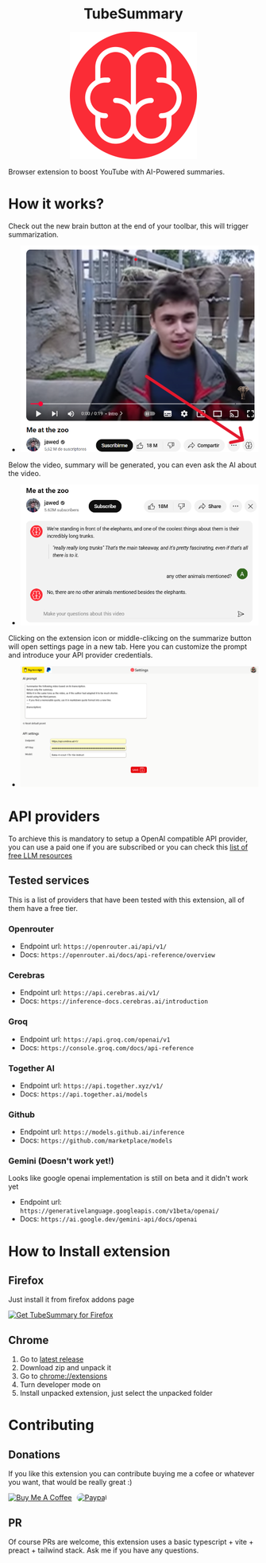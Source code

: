 <h1 align="center">TubeSummary</h1>
<p align="center">
    <a href="https://github.com/n0vella/TubeSummary">
        <img src="https://raw.githubusercontent.com/n0vella/TubeSummary/master/icon.png" alt="logo" width="256" height="256" />
    </a>
</p>

Browser extension to boost YouTube with AI-Powered summaries.

# How it works?

Check out the new brain button at the end of your toolbar, this will trigger summarization.

- ![1](assets/readme/1.png)

Below the video, summary will be generated, you can even ask the AI about the video.

- ![2](assets/readme/2.png)

Clicking on the extension icon or middle-clikcing on the summarize button will open settings page in a new tab.
Here you can customize the prompt and introduce your API provider credentials.

- ![3](assets/readme/3.png)

# API providers

To archieve this is mandatory to setup a OpenAI compatible API provider, you can use a paid one if you are subscribed or you can check this [list of free LLM resources](https://github.com/cheahjs/free-llm-api-resources)

## Tested services

This is a list of providers that have been tested with this extension, all of them have a free tier.

### Openrouter

- Endpoint url: `https://openrouter.ai/api/v1/`
- Docs: `https://openrouter.ai/docs/api-reference/overview`

### Cerebras

- Endpoint url: `https://api.cerebras.ai/v1/`
- Docs: `https://inference-docs.cerebras.ai/introduction`

### Groq

- Endpoint url: `https://api.groq.com/openai/v1`
- Docs: `https://console.groq.com/docs/api-reference`

### Together AI

- Endpoint url: `https://api.together.xyz/v1/`
- Docs: `https://api.together.ai/models`

### Github

- Endpoint url: `https://models.github.ai/inference`
- Docs: `https://github.com/marketplace/models`

### Gemini (Doesn't work yet!)

Looks like google openai implementation is still on beta and it didn't work yet

- Endpoint url: `https://generativelanguage.googleapis.com/v1beta/openai/`
- Docs: `https://ai.google.dev/gemini-api/docs/openai`

# How to Install extension

## Firefox

Just install it from firefox addons page

<a href="https://addons.mozilla.org/en-US/firefox/addon/tubesummary/"><img src="https://user-images.githubusercontent.com/585534/107280546-7b9b2a00-6a26-11eb-8f9f-f95932f4bfec.png" alt="Get TubeSummary for Firefox"></a>

## Chrome

1. Go to [latest release](https://github.com/n0vella/TubeSummary/releases/latest)
2. Download zip and unpack it
3. Go to [chrome://extensions](chrome://extensions/)
4. Turn developer mode on
5. Install unpacked extension, just select the unpacked folder

# Contributing

## Donations

If you like this extension you can contribute buying me a cofee or whatever you want, that would be really great :)

<div style="display: inline-flex; gap: 10px; align-items: center">
    <a href="https://www.buymeacoffee.com/n0vella" target="_blank" rel="noopener">
        <img src="https://cdn.buymeacoffee.com/buttons/v2/default-yellow.png" alt="Buy Me A Coffee" style="height: 60px !important;width: 217px !important;"
        >
    </a>
    <a href="https://www.paypal.com/paypalme/n0velladev" target="_blank" rel="noopener">
        <img src="https://www.paypalobjects.com/webstatic/icon/pp196.png" alt="Paypal" width="60" height="60" style="border-radius: 10px" />
    </a>
</div>

## PR

Of course PRs are welcome, this extension uses a basic typescript + vite + preact + tailwind stack. Ask me if you have any questions.
